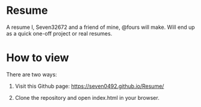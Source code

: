 # Resume
A resume I, Seven32672 and a friend of mine, @fours will make. Will end up as a quick one-off project or real resumes.

# How to view

There are two ways:

1. Visit this Github page: https://seven0492.github.io/Resume/

2. Clone the repository and open index.html in your browser.
